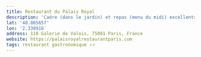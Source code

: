 ```yaml
---
title: Restaurant du Palais Royal
description: 'Cadre (dans le jardin) et repas (menu du midi) excellents ! La différence avec un ⭐️ doit se faire le soir. Service au top, très sympa et pas guindé !'
lat: '48.865657'
lon: '2.338916'
address: 110 Galerie de Valois, 75001 Paris, France
website: https://palaisroyalrestaurantparis.com
tags: restaurant gastronomique ⭐️⭐️
---
```


